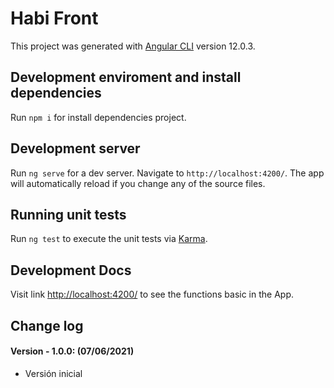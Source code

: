 # Habi Front

This project was generated with [Angular CLI](https://github.com/angular/angular-cli) version 12.0.3.

## Development enviroment and install dependencies

Run `npm i` for install dependencies project.

## Development server

Run `ng serve` for a dev server. Navigate to `http://localhost:4200/`. The app will automatically reload if you change any of the source files.

## Running unit tests

Run `ng test` to execute the unit tests via [Karma](https://karma-runner.github.io).

## Development Docs

Visit link [http://localhost:4200/](http://localhost:4200/) to see the functions basic in the App.

## Change log

#### Version - 1.0.0: (07/06/2021)

* Versión inicial